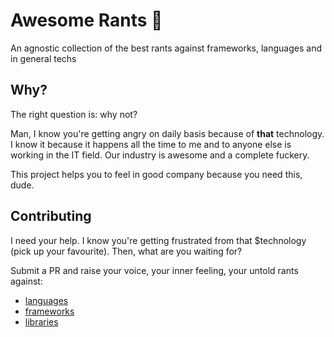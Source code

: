 # Awesome Rants 🤬
An agnostic collection of the best rants against frameworks, languages and in general techs

## Why?
The right question is: why not?

Man, I know you're getting angry on daily basis because of **that** technology. I know it because it happens all the time to me and to anyone else is working in the IT field.
Our industry is awesome and a complete fuckery.

This project helps you to feel in good company because you need this, dude.

## Contributing
I need your help. I know you're getting frustrated from that $technology (pick up your favourite).
Then, what are you waiting for?

Submit a PR and raise your voice, your inner feeling, your untold rants against:

- [languages](languages.md)
- [frameworks](frameworks.md)
- [libraries](libraries.md)
